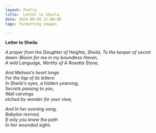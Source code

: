 ```yaml
---
layout: Poetry
title:  Letter to Sheila
date: 2024-09-09 21:00:00
tags: formatting images

---
```

**Letter to Sheila**

*A prayer from the Daughter of Heights, Sheila,
To the keeper of secret dawn:
Bloom for me in my boundless Haven,  
A wild Language,
Worthy of
A Rosetta Stone,* 

*And Melissa's heart longs  
For the lisp of its letters:  
In Sheila's eyes, a hidden yearning,  
Secrets passing to you,  
Wall carvings  
etched by wonder for your view,* 

*And In her evening song,  
Babylon revived,  
If only you knew the path  
to her wounded sighs.*
